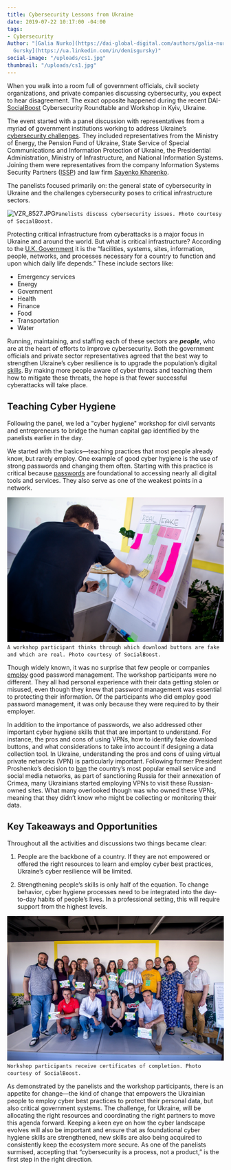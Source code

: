```yaml
---
title: Cybersecurity Lessons from Ukraine
date: 2019-07-22 10:17:00 -04:00
tags:
- Cybersecurity
Author: "[Galia Nurko](https://dai-global-digital.com/authors/galia-nurko/) and [Denis
  Gursky](https://ua.linkedin.com/in/denisgursky)"
social-image: "/uploads/cs1.jpg"
thumbnail: "/uploads/cs1.jpg"
---
```


When you walk into a room full of government officials, civil society organizations, and private companies discussing cybersecurity, you expect to hear disagreement. The exact opposite happened during the recent DAI- [SocialBoost](http://socialboost.com.ua/) Cybersecurity Roundtable and Workshop in Kyiv, Ukraine.

The event started with a panel discussion with representatives from a myriad of government institutions working to address Ukraine’s [cybersecurity challenges](https://www.politico.eu/article/ukraine-cyber-war-frontline-russia-malware-attacks/). They included representatives from the Ministry of Energy, the Pension Fund of Ukraine, State Service of Special Communications and Information Protection of Ukraine, the Presidential Administration, Ministry of Infrastructure, and National Information Systems. Joining them were representatives from the company Information Systems Security Partners ([ISSP](https://www.issp.com/)) and law firm [Sayenko Kharenko](https://sk.ua/).

The panelists focused primarily on: the general state of cybersecurity in Ukraine and the challenges cybersecurity poses to critical infrastructure sectors.

![VZR_8527.JPG](/uploads/VZR_8527.JPG)`Panelists discuss cybersecurity issues. Photo courtesy of SocialBoost.`

Protecting critical infrastructure from cyberattacks is a major focus in Ukraine and around the world. But what is critical infrastructure? According to the [U.K. Government](https://www.cpni.gov.uk/critical-national-infrastructure-0) it is the “facilities, systems, sites, information, people, networks, and processes necessary for a country to function and upon which daily life depends.” These include sectors like:

* Emergency services
* Energy
* Government
* Health
* Finance
* Food
* Transportation
* Water

Running, maintaining, and staffing each of these sectors are ***people***, who are at the heart of efforts to improve cybersecurity. Both the government officials and private sector representatives agreed that the best way to strengthen Ukraine’s cyber resilience is to upgrade the population’s digital [skills](https://dai-global-digital.com/the-missing-digital-principle-educate-the-user.html). By making more people aware of cyber threats and teaching them how to mitigate these threats, the hope is that fewer successful cyberattacks will take place.

## Teaching Cyber Hygiene

Following the panel, we led a "cyber hygiene" workshop for civil servants and entrepreneurs to bridge the human capital gap identified by the panelists earlier in the day.

We started with the basics—teaching practices that most people already know, but rarely employ. One example of good cyber hygiene is the use of strong passwords and changing them often. Starting with this practice is critical because [passwords](https://www.cisecurity.org/newsletter/why-strong-unique-passwords-matter/) are foundational to accessing nearly all digital tools and services. They also serve as one of the weakest points in a network.

![cs5.jpg](/uploads/cs5.jpg)`A workshop participant thinks through which download buttons are fake and which are real. Photo courtesy of SocialBoost.`

Though widely known, it was no surprise that few people or companies [employ](https://33kpvz33obwvvdeaa3co3hu1-wpengine.netdna-ssl.com/wp-content/uploads/sites/4/2018/07/cybersecurity-ventures-thycoti_70778.pdf) good password management. The workshop participants were no different. They all had personal experience with their data getting stolen or misused, even though they knew that password management was essential to protecting their information. Of the participants who did employ good password management, it was only because they were required to by their employer.

In addition to the importance of passwords, we also addressed other important cyber hygiene skills that that are important to understand. For instance, the pros and cons of using VPNs, how to identify fake download buttons, and what considerations to take into account if designing a data collection tool. In Ukraine, understanding the pros and cons of using virtual private networks (VPN) is particularly important. Following former President Proshenko’s decision to [ban](https://www.theguardian.com/world/2017/may/16/ukraine-blocks-popular-russian-websites-kremlin-role-war) the country’s most popular email service and social media networks, as part of sanctioning Russia for their annexation of Crimea, many Ukrainians started employing VPNs to visit these Russian-owned sites. What many overlooked though was who owned these VPNs, meaning that they didn’t know who might be collecting or monitoring their data.

## Key Takeaways and Opportunities

Throughout all the activities and discussions two things became clear:

1. People are the backbone of a country. If they are not empowered or offered the right resources to learn and employ cyber best practices, Ukraine’s cyber resilience will be limited.

2. Strengthening people’s skills is only half of the equation. To change behavior, cyber hygiene processes need to be integrated into the day-to-day habits of people’s lives. In a professional setting, this will require support from the highest levels.

![cs1.jpg](/uploads/cs1.jpg)`Workshop participants receive certificates of completion. Photo courtesy of SocialBoost.`

As demonstrated by the panelists and the workshop participants, there is an appetite for change—the kind of change that empowers the Ukrainian people to employ cyber best practices to protect their personal data, but also critical government systems. The challenge, for Ukraine, will be allocating the right resources and coordinating the right partners to move this agenda forward. Keeping a keen eye on how the cyber landscape evolves will also be important and ensure that as foundational cyber hygiene skills are strengthened, new skills are also being acquired to consistently keep the ecosystem more secure. As one of the panelists surmised, accepting that “cybersecurity is a process, not a product,” is the first step in the right direction.